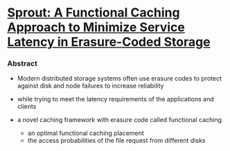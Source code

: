 # [Sprout: A Functional Caching Approach to Minimize Service Latency in Erasure-Coded Storage](http://ieeexplore.ieee.org/stamp/stamp.jsp?tp=&arnumber=8048491)


### Abstract
- Modern distributed storage systems often use erasure codes to protect against disk and node failures to increase reliability
- while trying to meet the latency requirements of the applications and clients

- a novel caching framework with erasure code called functional caching.
  - an optimal functional caching placement
  - the access probabilities of the file request from different disks
  
